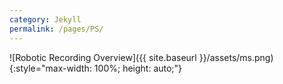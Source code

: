```yaml
---
category: Jekyll
permalink: /pages/PS/
---
```


![Robotic Recording Overview]({{ site.baseurl }}/assets/ms.png){:style="max-width: 100%; height: auto;"}
